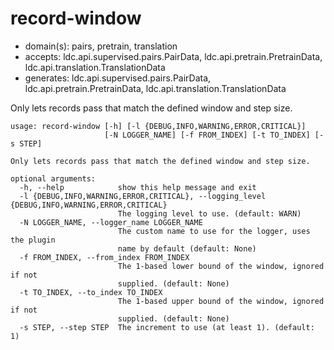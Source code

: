 # record-window

* domain(s): pairs, pretrain, translation
* accepts: ldc.api.supervised.pairs.PairData, ldc.api.pretrain.PretrainData, ldc.api.translation.TranslationData
* generates: ldc.api.supervised.pairs.PairData, ldc.api.pretrain.PretrainData, ldc.api.translation.TranslationData

Only lets records pass that match the defined window and step size.

```
usage: record-window [-h] [-l {DEBUG,INFO,WARNING,ERROR,CRITICAL}]
                     [-N LOGGER_NAME] [-f FROM_INDEX] [-t TO_INDEX] [-s STEP]

Only lets records pass that match the defined window and step size.

optional arguments:
  -h, --help            show this help message and exit
  -l {DEBUG,INFO,WARNING,ERROR,CRITICAL}, --logging_level {DEBUG,INFO,WARNING,ERROR,CRITICAL}
                        The logging level to use. (default: WARN)
  -N LOGGER_NAME, --logger_name LOGGER_NAME
                        The custom name to use for the logger, uses the plugin
                        name by default (default: None)
  -f FROM_INDEX, --from_index FROM_INDEX
                        The 1-based lower bound of the window, ignored if not
                        supplied. (default: None)
  -t TO_INDEX, --to_index TO_INDEX
                        The 1-based upper bound of the window, ignored if not
                        supplied. (default: None)
  -s STEP, --step STEP  The increment to use (at least 1). (default: 1)
```
